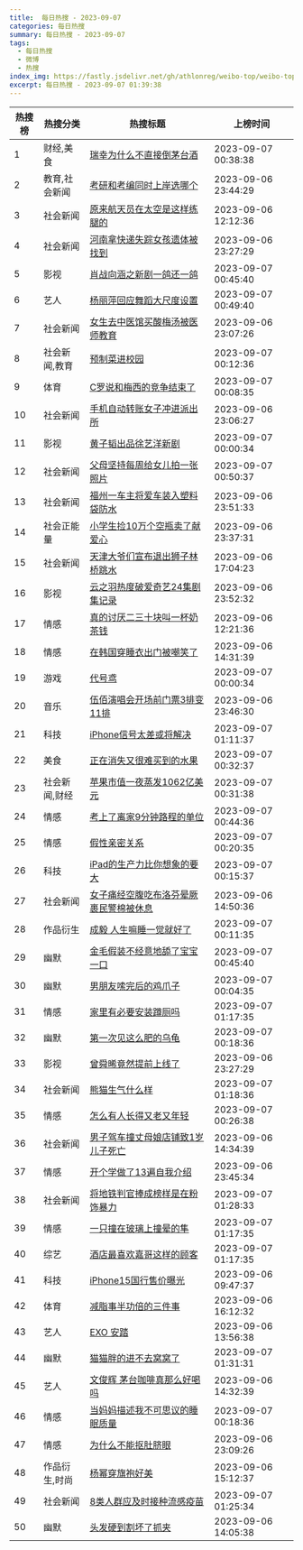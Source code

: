 ```yaml
---
title:  每日热搜 - 2023-09-07
categories: 每日热搜
summary: 每日热搜 - 2023-09-07
tags:
  - 每日热搜
  - 微博
  - 热搜
index_img: https://fastly.jsdelivr.net/gh/athlonreg/weibo-top/weibo-top.jpeg
excerpt: 每日热搜 - 2023-09-07 01:39:38
---
```


| 热搜榜 | 热搜分类 | 热搜标题 | 上榜时间 |
| --- | --- | --- | --- |
| 1 | 财经,美食 | [瑞幸为什么不直接倒茅台酒](https://s.weibo.com/weibo%3Fq%3D%2523%E7%91%9E%E5%B9%B8%E4%B8%BA%E4%BB%80%E4%B9%88%E4%B8%8D%E7%9B%B4%E6%8E%A5%E5%80%92%E8%8C%85%E5%8F%B0%E9%85%92%2523) | 2023-09-07 00:38:38 | 
| 2 | 教育,社会新闻 | [考研和考编同时上岸选哪个](https://s.weibo.com/weibo%3Fq%3D%2523%E8%80%83%E7%A0%94%E5%92%8C%E8%80%83%E7%BC%96%E5%90%8C%E6%97%B6%E4%B8%8A%E5%B2%B8%E9%80%89%E5%93%AA%E4%B8%AA%2523) | 2023-09-06 23:44:29 | 
| 3 | 社会新闻 | [原来航天员在太空是这样练腿的](https://s.weibo.com/weibo%3Fq%3D%2523%E5%8E%9F%E6%9D%A5%E8%88%AA%E5%A4%A9%E5%91%98%E5%9C%A8%E5%A4%AA%E7%A9%BA%E6%98%AF%E8%BF%99%E6%A0%B7%E7%BB%83%E8%85%BF%E7%9A%84%2523) | 2023-09-06 12:12:36 | 
| 4 | 社会新闻 | [河南拿快递失踪女孩遗体被找到](https://s.weibo.com/weibo%3Fq%3D%2523%E6%B2%B3%E5%8D%97%E6%8B%BF%E5%BF%AB%E9%80%92%E5%A4%B1%E8%B8%AA%E5%A5%B3%E5%AD%A9%E9%81%97%E4%BD%93%E8%A2%AB%E6%89%BE%E5%88%B0%2523) | 2023-09-06 23:27:29 | 
| 5 | 影视 | [肖战向涵之新剧一鸽还一鸽](https://s.weibo.com/weibo%3Fq%3D%2523%E8%82%96%E6%88%98%E5%90%91%E6%B6%B5%E4%B9%8B%E6%96%B0%E5%89%A7%E4%B8%80%E9%B8%BD%E8%BF%98%E4%B8%80%E9%B8%BD%2523) | 2023-09-07 00:45:40 | 
| 6 | 艺人 | [杨丽萍回应舞蹈大尺度设置](https://s.weibo.com/weibo%3Fq%3D%2523%E6%9D%A8%E4%B8%BD%E8%90%8D%E5%9B%9E%E5%BA%94%E8%88%9E%E8%B9%88%E5%A4%A7%E5%B0%BA%E5%BA%A6%E8%AE%BE%E7%BD%AE%2523) | 2023-09-07 00:49:40 | 
| 7 | 社会新闻 | [女生去中医馆买酸梅汤被医师教育](https://s.weibo.com/weibo%3Fq%3D%2523%E5%A5%B3%E7%94%9F%E5%8E%BB%E4%B8%AD%E5%8C%BB%E9%A6%86%E4%B9%B0%E9%85%B8%E6%A2%85%E6%B1%A4%E8%A2%AB%E5%8C%BB%E5%B8%88%E6%95%99%E8%82%B2%2523) | 2023-09-06 23:07:26 | 
| 8 | 社会新闻,教育 | [预制菜进校园](https://s.weibo.com/weibo%3Fq%3D%2523%E9%A2%84%E5%88%B6%E8%8F%9C%E8%BF%9B%E6%A0%A1%E5%9B%AD%2523) | 2023-09-07 00:12:36 | 
| 9 | 体育 | [C罗说和梅西的竞争结束了](https://s.weibo.com/weibo%3Fq%3D%2523C%E7%BD%97%E8%AF%B4%E5%92%8C%E6%A2%85%E8%A5%BF%E7%9A%84%E7%AB%9E%E4%BA%89%E7%BB%93%E6%9D%9F%E4%BA%86%2523) | 2023-09-07 00:08:35 | 
| 10 | 社会新闻 | [手机自动转账女子冲进派出所](https://s.weibo.com/weibo%3Fq%3D%2523%E6%89%8B%E6%9C%BA%E8%87%AA%E5%8A%A8%E8%BD%AC%E8%B4%A6%E5%A5%B3%E5%AD%90%E5%86%B2%E8%BF%9B%E6%B4%BE%E5%87%BA%E6%89%80%2523) | 2023-09-06 23:06:27 | 
| 11 | 影视 | [黄子韬出品徐艺洋新剧](https://s.weibo.com/weibo%3Fq%3D%2523%E9%BB%84%E5%AD%90%E9%9F%AC%E5%87%BA%E5%93%81%E5%BE%90%E8%89%BA%E6%B4%8B%E6%96%B0%E5%89%A7%2523) | 2023-09-07 00:00:34 | 
| 12 | 社会新闻 | [父母坚持每周给女儿拍一张照片](https://s.weibo.com/weibo%3Fq%3D%2523%E7%88%B6%E6%AF%8D%E5%9D%9A%E6%8C%81%E6%AF%8F%E5%91%A8%E7%BB%99%E5%A5%B3%E5%84%BF%E6%8B%8D%E4%B8%80%E5%BC%A0%E7%85%A7%E7%89%87%2523) | 2023-09-07 00:50:37 | 
| 13 | 社会新闻 | [福州一车主将爱车装入塑料袋防水](https://s.weibo.com/weibo%3Fq%3D%2523%E7%A6%8F%E5%B7%9E%E4%B8%80%E8%BD%A6%E4%B8%BB%E5%B0%86%E7%88%B1%E8%BD%A6%E8%A3%85%E5%85%A5%E5%A1%91%E6%96%99%E8%A2%8B%E9%98%B2%E6%B0%B4%2523) | 2023-09-06 23:51:33 | 
| 14 | 社会正能量 | [小学生捡10万个空瓶卖了献爱心](https://s.weibo.com/weibo%3Fq%3D%2523%E5%B0%8F%E5%AD%A6%E7%94%9F%E6%8D%A110%E4%B8%87%E4%B8%AA%E7%A9%BA%E7%93%B6%E5%8D%96%E4%BA%86%E7%8C%AE%E7%88%B1%E5%BF%83%2523) | 2023-09-06 23:37:31 | 
| 15 | 社会新闻 | [天津大爷们宣布退出狮子林桥跳水](https://s.weibo.com/weibo%3Fq%3D%2523%E5%A4%A9%E6%B4%A5%E5%A4%A7%E7%88%B7%E4%BB%AC%E5%AE%A3%E5%B8%83%E9%80%80%E5%87%BA%E7%8B%AE%E5%AD%90%E6%9E%97%E6%A1%A5%E8%B7%B3%E6%B0%B4%2523) | 2023-09-06 17:04:23 | 
| 16 | 影视 | [云之羽热度破爱奇艺24集剧集记录](https://s.weibo.com/weibo%3Fq%3D%2523%E4%BA%91%E4%B9%8B%E7%BE%BD%E7%83%AD%E5%BA%A6%E7%A0%B4%E7%88%B1%E5%A5%87%E8%89%BA24%E9%9B%86%E5%89%A7%E9%9B%86%E8%AE%B0%E5%BD%95%2523) | 2023-09-06 23:52:32 | 
| 17 | 情感 | [真的讨厌二三十块叫一杯奶茶钱](https://s.weibo.com/weibo%3Fq%3D%2523%E7%9C%9F%E7%9A%84%E8%AE%A8%E5%8E%8C%E4%BA%8C%E4%B8%89%E5%8D%81%E5%9D%97%E5%8F%AB%E4%B8%80%E6%9D%AF%E5%A5%B6%E8%8C%B6%E9%92%B1%2523) | 2023-09-06 12:21:36 | 
| 18 | 情感 | [在韩国穿睡衣出门被嘲笑了](https://s.weibo.com/weibo%3Fq%3D%2523%E5%9C%A8%E9%9F%A9%E5%9B%BD%E7%A9%BF%E7%9D%A1%E8%A1%A3%E5%87%BA%E9%97%A8%E8%A2%AB%E5%98%B2%E7%AC%91%E4%BA%86%2523) | 2023-09-06 14:31:39 | 
| 19 | 游戏 | [代号鸢](https://s.weibo.com/weibo%3Fq%3D%2523%E4%BB%A3%E5%8F%B7%E9%B8%A2%2523) | 2023-09-07 00:00:34 | 
| 20 | 音乐 | [伍佰演唱会开场前门票3排变11排](https://s.weibo.com/weibo%3Fq%3D%2523%E4%BC%8D%E4%BD%B0%E6%BC%94%E5%94%B1%E4%BC%9A%E5%BC%80%E5%9C%BA%E5%89%8D%E9%97%A8%E7%A5%A83%E6%8E%92%E5%8F%9811%E6%8E%92%2523) | 2023-09-06 23:46:30 | 
| 21 | 科技 | [iPhone信号太差或将解决](https://s.weibo.com/weibo%3Fq%3D%2523iPhone%E4%BF%A1%E5%8F%B7%E5%A4%AA%E5%B7%AE%E6%88%96%E5%B0%86%E8%A7%A3%E5%86%B3%2523) | 2023-09-07 01:11:37 | 
| 22 | 美食 | [正在消失又很难买到的水果](https://s.weibo.com/weibo%3Fq%3D%2523%E6%AD%A3%E5%9C%A8%E6%B6%88%E5%A4%B1%E5%8F%88%E5%BE%88%E9%9A%BE%E4%B9%B0%E5%88%B0%E7%9A%84%E6%B0%B4%E6%9E%9C%2523) | 2023-09-07 00:32:37 | 
| 23 | 社会新闻,财经 | [苹果市值一夜蒸发1062亿美元](https://s.weibo.com/weibo%3Fq%3D%2523%E8%8B%B9%E6%9E%9C%E5%B8%82%E5%80%BC%E4%B8%80%E5%A4%9C%E8%92%B8%E5%8F%911062%E4%BA%BF%E7%BE%8E%E5%85%83%2523) | 2023-09-07 00:31:38 | 
| 24 | 情感 | [考上了离家9分钟路程的单位](https://s.weibo.com/weibo%3Fq%3D%2523%E8%80%83%E4%B8%8A%E4%BA%86%E7%A6%BB%E5%AE%B69%E5%88%86%E9%92%9F%E8%B7%AF%E7%A8%8B%E7%9A%84%E5%8D%95%E4%BD%8D%2523) | 2023-09-07 00:44:36 | 
| 25 | 情感 | [假性亲密关系](https://s.weibo.com/weibo%3Fq%3D%2523%E5%81%87%E6%80%A7%E4%BA%B2%E5%AF%86%E5%85%B3%E7%B3%BB%2523) | 2023-09-07 00:20:35 | 
| 26 | 科技 | [iPad的生产力比你想象的要大](https://s.weibo.com/weibo%3Fq%3D%2523iPad%E7%9A%84%E7%94%9F%E4%BA%A7%E5%8A%9B%E6%AF%94%E4%BD%A0%E6%83%B3%E8%B1%A1%E7%9A%84%E8%A6%81%E5%A4%A7%2523) | 2023-09-07 00:15:37 | 
| 27 | 社会新闻 | [女子痛经空腹吃布洛芬晕厥裹民警棉被休息](https://s.weibo.com/weibo%3Fq%3D%2523%E5%A5%B3%E5%AD%90%E7%97%9B%E7%BB%8F%E7%A9%BA%E8%85%B9%E5%90%83%E5%B8%83%E6%B4%9B%E8%8A%AC%E6%99%95%E5%8E%A5%E8%A3%B9%E6%B0%91%E8%AD%A6%E6%A3%89%E8%A2%AB%E4%BC%91%E6%81%AF%2523) | 2023-09-06 14:50:36 | 
| 28 | 作品衍生 | [成毅 人生嘛睡一觉就好了](https://s.weibo.com/weibo%3Fq%3D%2523%E6%88%90%E6%AF%85%20%E4%BA%BA%E7%94%9F%E5%98%9B%E7%9D%A1%E4%B8%80%E8%A7%89%E5%B0%B1%E5%A5%BD%E4%BA%86%2523) | 2023-09-07 00:11:35 | 
| 29 | 幽默 | [金毛假装不经意地舔了宝宝一口](https://s.weibo.com/weibo%3Fq%3D%2523%E9%87%91%E6%AF%9B%E5%81%87%E8%A3%85%E4%B8%8D%E7%BB%8F%E6%84%8F%E5%9C%B0%E8%88%94%E4%BA%86%E5%AE%9D%E5%AE%9D%E4%B8%80%E5%8F%A3%2523) | 2023-09-07 00:45:40 | 
| 30 | 幽默 | [男朋友嗦完后的鸡爪子](https://s.weibo.com/weibo%3Fq%3D%2523%E7%94%B7%E6%9C%8B%E5%8F%8B%E5%97%A6%E5%AE%8C%E5%90%8E%E7%9A%84%E9%B8%A1%E7%88%AA%E5%AD%90%2523) | 2023-09-07 00:04:35 | 
| 31 | 情感 | [家里有必要安装蹲厕吗](https://s.weibo.com/weibo%3Fq%3D%2523%E5%AE%B6%E9%87%8C%E6%9C%89%E5%BF%85%E8%A6%81%E5%AE%89%E8%A3%85%E8%B9%B2%E5%8E%95%E5%90%97%2523) | 2023-09-07 01:17:35 | 
| 32 | 幽默 | [第一次见这么肥的乌龟](https://s.weibo.com/weibo%3Fq%3D%2523%E7%AC%AC%E4%B8%80%E6%AC%A1%E8%A7%81%E8%BF%99%E4%B9%88%E8%82%A5%E7%9A%84%E4%B9%8C%E9%BE%9F%2523) | 2023-09-07 00:18:36 | 
| 33 | 影视 | [曾舜晞竟然提前上线了](https://s.weibo.com/weibo%3Fq%3D%2523%E6%9B%BE%E8%88%9C%E6%99%9E%E7%AB%9F%E7%84%B6%E6%8F%90%E5%89%8D%E4%B8%8A%E7%BA%BF%E4%BA%86%2523) | 2023-09-06 23:27:29 | 
| 34 | 社会新闻 | [熊猫生气什么样](https://s.weibo.com/weibo%3Fq%3D%2523%E7%86%8A%E7%8C%AB%E7%94%9F%E6%B0%94%E4%BB%80%E4%B9%88%E6%A0%B7%2523) | 2023-09-07 01:18:36 | 
| 35 | 情感 | [怎么有人长得又老又年轻](https://s.weibo.com/weibo%3Fq%3D%2523%E6%80%8E%E4%B9%88%E6%9C%89%E4%BA%BA%E9%95%BF%E5%BE%97%E5%8F%88%E8%80%81%E5%8F%88%E5%B9%B4%E8%BD%BB%2523) | 2023-09-07 00:26:38 | 
| 36 | 社会新闻 | [男子驾车撞丈母娘店铺致1岁儿子死亡](https://s.weibo.com/weibo%3Fq%3D%2523%E7%94%B7%E5%AD%90%E9%A9%BE%E8%BD%A6%E6%92%9E%E4%B8%88%E6%AF%8D%E5%A8%98%E5%BA%97%E9%93%BA%E8%87%B41%E5%B2%81%E5%84%BF%E5%AD%90%E6%AD%BB%E4%BA%A1%2523) | 2023-09-06 14:34:39 | 
| 37 | 情感 | [开个学做了13遍自我介绍](https://s.weibo.com/weibo%3Fq%3D%2523%E5%BC%80%E4%B8%AA%E5%AD%A6%E5%81%9A%E4%BA%8613%E9%81%8D%E8%87%AA%E6%88%91%E4%BB%8B%E7%BB%8D%2523) | 2023-09-06 23:45:34 | 
| 38 | 社会新闻 | [将地铁判官捧成榜样是在粉饰暴力](https://s.weibo.com/weibo%3Fq%3D%2523%E5%B0%86%E5%9C%B0%E9%93%81%E5%88%A4%E5%AE%98%E6%8D%A7%E6%88%90%E6%A6%9C%E6%A0%B7%E6%98%AF%E5%9C%A8%E7%B2%89%E9%A5%B0%E6%9A%B4%E5%8A%9B%2523) | 2023-09-07 01:28:33 | 
| 39 | 情感 | [一只撞在玻璃上撞晕的隼](https://s.weibo.com/weibo%3Fq%3D%2523%E4%B8%80%E5%8F%AA%E6%92%9E%E5%9C%A8%E7%8E%BB%E7%92%83%E4%B8%8A%E6%92%9E%E6%99%95%E7%9A%84%E9%9A%BC%2523) | 2023-09-07 01:17:35 | 
| 40 | 综艺 | [酒店最喜欢嘉哥这样的顾客](https://s.weibo.com/weibo%3Fq%3D%2523%E9%85%92%E5%BA%97%E6%9C%80%E5%96%9C%E6%AC%A2%E5%98%89%E5%93%A5%E8%BF%99%E6%A0%B7%E7%9A%84%E9%A1%BE%E5%AE%A2%2523) | 2023-09-07 01:17:35 | 
| 41 | 科技 | [iPhone15国行售价曝光](https://s.weibo.com/weibo%3Fq%3D%2523iPhone15%E5%9B%BD%E8%A1%8C%E5%94%AE%E4%BB%B7%E6%9B%9D%E5%85%89%2523) | 2023-09-06 09:47:37 | 
| 42 | 体育 | [减脂事半功倍的三件事](https://s.weibo.com/weibo%3Fq%3D%2523%E5%87%8F%E8%84%82%E4%BA%8B%E5%8D%8A%E5%8A%9F%E5%80%8D%E7%9A%84%E4%B8%89%E4%BB%B6%E4%BA%8B%2523) | 2023-09-06 16:12:32 | 
| 43 | 艺人 | [EXO 安踏](https://s.weibo.com/weibo%3Fq%3D%2523EXO%20%E5%AE%89%E8%B8%8F%2523) | 2023-09-06 13:56:38 | 
| 44 | 幽默 | [猫猫胖的进不去窝窝了](https://s.weibo.com/weibo%3Fq%3D%2523%E7%8C%AB%E7%8C%AB%E8%83%96%E7%9A%84%E8%BF%9B%E4%B8%8D%E5%8E%BB%E7%AA%9D%E7%AA%9D%E4%BA%86%2523) | 2023-09-07 01:31:31 | 
| 45 | 艺人 | [文俊辉 茅台咖啡真那么好喝吗](https://s.weibo.com/weibo%3Fq%3D%2523%E6%96%87%E4%BF%8A%E8%BE%89%20%E8%8C%85%E5%8F%B0%E5%92%96%E5%95%A1%E7%9C%9F%E9%82%A3%E4%B9%88%E5%A5%BD%E5%96%9D%E5%90%97%2523) | 2023-09-06 14:32:39 | 
| 46 | 情感 | [当妈妈描述我不可思议的睡眠质量](https://s.weibo.com/weibo%3Fq%3D%2523%E5%BD%93%E5%A6%88%E5%A6%88%E6%8F%8F%E8%BF%B0%E6%88%91%E4%B8%8D%E5%8F%AF%E6%80%9D%E8%AE%AE%E7%9A%84%E7%9D%A1%E7%9C%A0%E8%B4%A8%E9%87%8F%2523) | 2023-09-07 00:18:36 | 
| 47 | 情感 | [为什么不能抠肚脐眼](https://s.weibo.com/weibo%3Fq%3D%2523%E4%B8%BA%E4%BB%80%E4%B9%88%E4%B8%8D%E8%83%BD%E6%8A%A0%E8%82%9A%E8%84%90%E7%9C%BC%2523) | 2023-09-06 23:09:26 | 
| 48 | 作品衍生,时尚 | [杨幂穿旗袍好美](https://s.weibo.com/weibo%3Fq%3D%2523%E6%9D%A8%E5%B9%82%E7%A9%BF%E6%97%97%E8%A2%8D%E5%A5%BD%E7%BE%8E%2523) | 2023-09-06 15:12:37 | 
| 49 | 社会新闻 | [8类人群应及时接种流感疫苗](https://s.weibo.com/weibo%3Fq%3D%25238%E7%B1%BB%E4%BA%BA%E7%BE%A4%E5%BA%94%E5%8F%8A%E6%97%B6%E6%8E%A5%E7%A7%8D%E6%B5%81%E6%84%9F%E7%96%AB%E8%8B%97%2523) | 2023-09-07 01:25:34 | 
| 50 | 幽默 | [头发硬到割坏了抓夹](https://s.weibo.com/weibo%3Fq%3D%2523%E5%A4%B4%E5%8F%91%E7%A1%AC%E5%88%B0%E5%89%B2%E5%9D%8F%E4%BA%86%E6%8A%93%E5%A4%B9%2523) | 2023-09-06 14:05:38 | 
